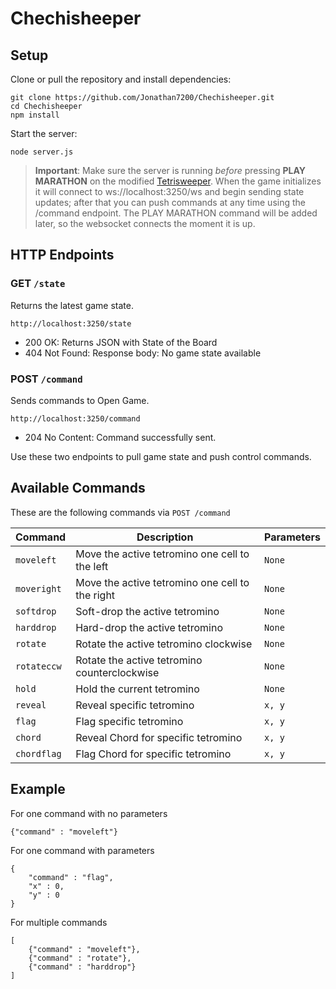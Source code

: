 # Chechisheeper

## Setup
Clone or pull the repository and install dependencies:

```{bash}
git clone https://github.com/Jonathan7200/Chechisheeper.git
cd Chechisheeper
npm install
```

Start the server:
```{bash}
node server.js
```

> **Important**: Make sure the server is running *before* pressing **PLAY MARATHON** on the modified [Tetrisweeper](https://tetris.goldfishjonny.com/). When the game initializes it will connect to ws://localhost:3250/ws and begin sending state updates; after that you can push commands at any time using the /command endpoint. The PLAY MARATHON command will be added later, so the websocket connects the moment it is up.

## HTTP Endpoints
### GET ```/state```
Returns the latest game state.
```{bash}
http://localhost:3250/state
```
- 200 OK: Returns JSON with State of the Board
- 404 Not Found: Response body: No game state available

### POST ```/command```
Sends commands to Open Game.

```{bash}
http://localhost:3250/command
```

- 204 No Content: Command successfully sent.

Use these two endpoints to pull game state and push control commands.

## Available Commands
These are the following commands via ```POST /command```

| Command         | Description                                          | Parameters |
|-----------------|------------------------------------------------------|------------|
| `moveleft`        | Move the active tetromino one cell to the left       | `None`|
| `moveright`       | Move the active tetromino one cell to the right      | `None` |
| `softdrop`        | Soft-drop the active tetromino                        | `None` |
| `harddrop`        | Hard-drop the active tetromino                        | `None` |
| `rotate`          | Rotate the active tetromino clockwise                 | `None` |
| `rotateccw`       | Rotate the active tetromino counterclockwise          | `None` |
| `hold`            | Hold the current tetromino                            | `None` |
| `reveal`          | Reveal specific tetromino                             | `x, y` |
| `flag`            | Flag specific tetromino                               | `x, y` |
| `chord`           | Reveal Chord for specific tetromino                   | `x, y` |
|`chordflag`        | Flag Chord for specific tetromino                     | `x, y` |


## Example
For one command with no parameters
```{json}
{"command" : "moveleft"}
```

For one command with parameters
```{json}
{   
    "command" : "flag", 
    "x" : 0,
    "y" : 0
}
```
For multiple commands
```{json}
[
    {"command" : "moveleft"},
    {"command" : "rotate"},
    {"command" : "harddrop"}
]
```
